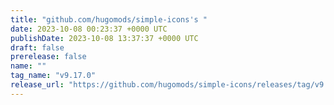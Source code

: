 ```yaml
---
title: "github.com/hugomods/simple-icons's "
date: 2023-10-08 00:23:37 +0000 UTC
publishDate: 2023-10-08 13:37:37 +0000 UTC
draft: false
prerelease: false
name: ""
tag_name: "v9.17.0"
release_url: "https://github.com/hugomods/simple-icons/releases/tag/v9.17.0"
---
```



